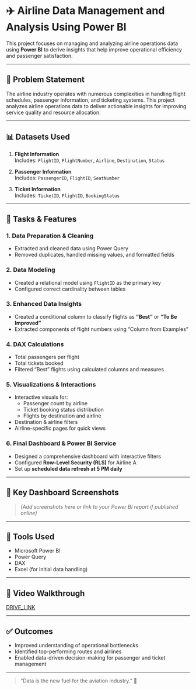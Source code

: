 # ✈️ Airline Data Management and Analysis Using Power BI

This project focuses on managing and analyzing airline operations data using **Power BI** to derive insights that help improve operational efficiency and passenger satisfaction.

---

## 📌 Problem Statement

The airline industry operates with numerous complexities in handling flight schedules, passenger information, and ticketing systems. This project analyzes airline operations data to deliver actionable insights for improving service quality and resource allocation.

---

## 📊 Datasets Used

1. **Flight Information**  
   Includes: `FlightID`, `FlightNumber`, `Airline`, `Destination`, `Status`

2. **Passenger Information**  
   Includes: `PassengerID`, `FlightID`, `SeatNumber`

3. **Ticket Information**  
   Includes: `TicketID`, `FlightID`, `BookingStatus`

---

## 🔧 Tasks & Features

### 1. Data Preparation & Cleaning
- Extracted and cleaned data using Power Query
- Removed duplicates, handled missing values, and formatted fields

### 2. Data Modeling
- Created a relational model using `FlightID` as the primary key
- Configured correct cardinality between tables

### 3. Enhanced Data Insights
- Created a conditional column to classify flights as **“Best”** or **“To Be Improved”**
- Extracted components of flight numbers using “Column from Examples”

### 4. DAX Calculations
- Total passengers per flight
- Total tickets booked
- Filtered “Best” flights using calculated columns and measures

### 5. Visualizations & Interactions
- Interactive visuals for:
  - Passenger count by airline
  - Ticket booking status distribution
  - Flights by destination and airline
- Destination & airline filters
- Airline-specific pages for quick views

### 6. Final Dashboard & Power BI Service
- Designed a comprehensive dashboard with interactive filters
- Configured **Row-Level Security (RLS)** for Airline A
- Set up **scheduled data refresh at 5 PM daily**

---

## 📸 Key Dashboard Screenshots

> *(Add screenshots here or link to your Power BI report if published online)*

---

## 🚀 Tools Used

- Microsoft Power BI
- Power Query
- DAX
- Excel (for initial data handling)

---

## 🎥 Video Walkthrough
 
[DRIVE_LINK](https://drive.google.com/file/d/180FBx5B5Hxp0MOFT4g0aPum9hCKOhkYX/view?usp=drive_link)

---

## ✅ Outcomes

- Improved understanding of operational bottlenecks
- Identified top-performing routes and airlines
- Enabled data-driven decision-making for passenger and ticket management

---

> “Data is the new fuel for the aviation industry.” 🚀
